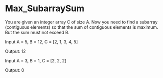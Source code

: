 # Max_SubarraySum

You are given an integer array C of size A. Now you need to find a subarray (contiguous elements)
so that the sum of contiguous elements is maximum. But the sum must not exceed B.

Input
 A = 5,
 B = 12,
 C = [2, 1, 3, 4, 5]
 
 Output:
 12

 Input
 A = 3,
 B = 1,
 C = [2, 2, 2]
 
 Output:
 0
